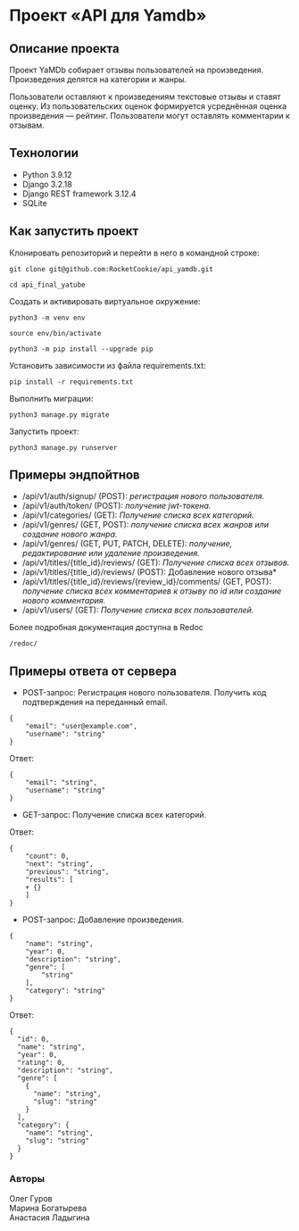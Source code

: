 # Проект «API для Yamdb»

## Описание проекта

Проект YaMDb собирает отзывы пользователей на произведения.
Произведения делятся на категории и жанры.

Пользователи оставляют к произведениям текстовые отзывы и ставят оценку. Из пользовательских оценок формируется усреднённая оценка произведения — рейтинг.
Пользователи могут оставлять комментарии к отзывам.

## Технологии

* Python 3.9.12
* Django 3.2.18
* Django REST framework 3.12.4
* SQLite

## Как запустить проект

Клонировать репозиторий и перейти в него в командной строке:

```
git clone git@github.com:RocketCookie/api_yamdb.git
```

```
cd api_final_yatube
```

Cоздать и активировать виртуальное окружение:

```
python3 -m venv env
```

```
source env/bin/activate
```

```
python3 -m pip install --upgrade pip
```

Установить зависимости из файла requirements.txt:

```
pip install -r requirements.txt
```

Выполнить миграции:

```
python3 manage.py migrate
```

Запустить проект:

```
python3 manage.py runserver
```

## Примеры эндпойтнов

* /api/v1/auth/signup/ (POST): *регистрация нового пользователя.*
* /api/v1/auth/token/ (POST): *получение jwt-токена.*
* /api/v1/categories/ (GET): *Получение списка всех категорий.*
* /api/v1/genres/ (GET, POST): *получение списка всех жанров или создание нового жанра.*
* /api/v1/genres/ (GET, PUT, PATCH, DELETE): *получение, редактирование или удаление произведения.*
* /api/v1/titles/{title_id}/reviews/ (GET): *Получение списка всех отзывов.*
* /api/v1/titles/{title_id}/reviews/ (POST): Добавление нового отзыва*
* /api/v1/titles/{title_id}/reviews/{review_id}/comments/ (GET, POST): *получение списка всех комментариев к отзыву по id или создание нового комментария.*
* /api/v1/users/ (GET): *Получение списка всех пользователей.*

Более подробная документация доступна в Redoc

```
/redoc/
```

## Примеры ответа от сервера

* POST-запрос: Регистрация нового пользователя. Получить код подтверждения на переданный email.

```
{
    "email": "user@example.com",
    "username": "string"
} 
```

Ответ:

```
{
    "email": "string",
    "username": "string"
}
```

* GET-запрос: Получение списка всех категорий.

Ответ:

```
{
    "count": 0,
    "next": "string",
    "previous": "string",
    "results": [
    + {}
    ]
} 

```

* POST-запрос: Добавление произведения.

```
{
    "name": "string",
    "year": 0,
    "description": "string",
    "genre": [
        "string"
    ],
    "category": "string"
}
```

Ответ:

```
{
  "id": 0,
  "name": "string",
  "year": 0,
  "rating": 0,
  "description": "string",
  "genre": [
    {
      "name": "string",
      "slug": "string"
    }
  ],
  "category": {
    "name": "string",
    "slug": "string"
  }
}
```

### Авторы

Олег Гуров  
Марина Богатырева  
Анастасия Ладыгина
